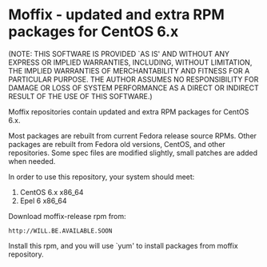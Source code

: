 # Moffix - updated and extra RPM packages for CentOS 6.x

(NOTE: THIS SOFTWARE IS PROVIDED `AS IS' AND WITHOUT ANY EXPRESS OR IMPLIED WARRANTIES, INCLUDING, WITHOUT LIMITATION, THE IMPLIED WARRANTIES OF MERCHANTABILITY AND FITNESS FOR A PARTICULAR PURPOSE.  THE AUTHOR ASSUMES NO RESPONSIBILITY FOR DAMAGE OR LOSS OF SYSTEM PERFORMANCE AS A DIRECT OR INDIRECT RESULT OF THE USE OF THIS SOFTWARE.)

Moffix repositories contain updated and extra RPM packages for CentOS 6.x.

Most packages are rebuilt from current Fedora release source RPMs. Other packages are rebuilt from Fedora old versions, CentOS, and other repositories. Some spec files are modified slightly, small patches are added when needed.

In order to use this repository, your system should meet:

1. CentOS 6.x x86_64
2. Epel 6 x86_64

Download moffix-release rpm from:

	http://WILL.BE.AVAILABLE.SOON

Install this rpm, and you will use `yum' to install packages from moffix repository.
